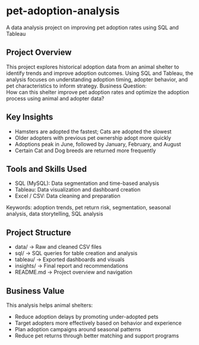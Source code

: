 # pet-adoption-analysis
A data analysis project on improving pet adoption rates using SQL and Tableau

## Project Overview
This project explores historical adoption data from an animal shelter to identify trends and improve adoption outcomes. Using SQL and Tableau, the analysis focuses on understanding adoption timing, adopter behavior, and pet characteristics to inform strategy.
Business Question:  
How can this shelter improve pet adoption rates and optimize the adoption process using animal and adopter data?

## Key Insights
- Hamsters are adopted the fastest; Cats are adopted the slowest
- Older adopters with previous pet ownership adopt more quickly
- Adoptions peak in June, followed by January, February, and August
- Certain Cat and Dog breeds are returned more frequently

## Tools and Skills Used
- SQL (MySQL): Data segmentation and time-based analysis
- Tableau: Data visualization and dashboard creation
- Excel / CSV: Data cleaning and preparation

Keywords: adoption trends, pet return risk, segmentation, seasonal analysis, data storytelling, SQL analysis

## Project Structure
- data/ → Raw and cleaned CSV files
- sql/ → SQL queries for table creation and analysis
- tableau/ → Exported dashboards and visuals
- insights/ → Final report and recommendations
- README.md → Project overview and navigation

## Business Value
This analysis helps animal shelters:
- Reduce adoption delays by promoting under-adopted pets
- Target adopters more effectively based on behavior and experience
- Plan adoption campaigns around seasonal patterns
- Reduce pet returns through better matching and support programs
